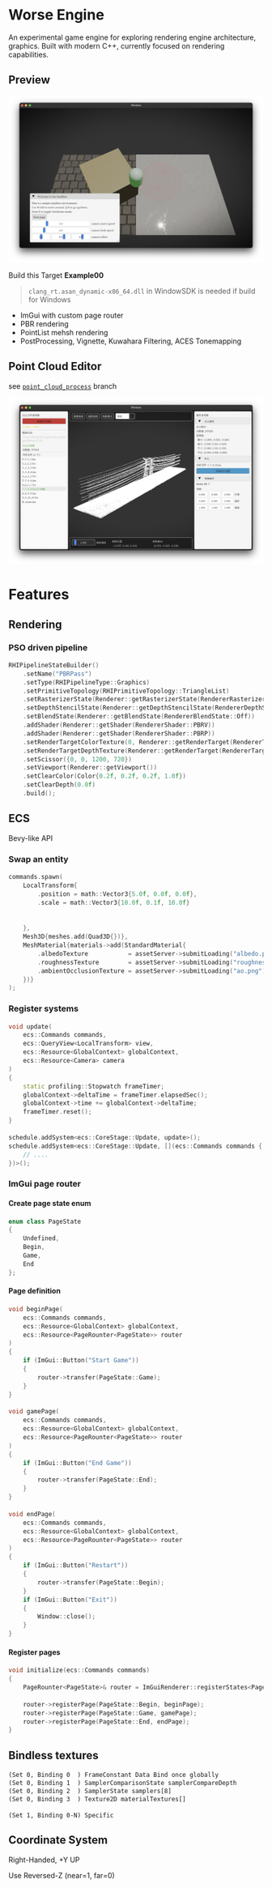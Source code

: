 # Worse Engine

An experimental game engine for exploring rendering engine architecture, graphics. Built with modern C++, currently focused on rendering capabilities.

## Preview

![Preview](./Pics/Preview.jpeg)

Build this Target **Example00**

> `clang_rt.asan_dynamic-x86_64.dll` in WindowSDK is needed if build for Windows

- ImGui with custom page router
- PBR rendering
- PointList mehsh rendering
- PostProcessing, Vignette, Kuwahara Filtering, ACES Tonemapping

## Point Cloud Editor

 see [`point_cloud_process`](https://github.com/w6rsty/worse/tree/point_cloud_process) branch

![Editor](./Pics/PointCloudEditor.jpeg)

# Features

## Rendering

### PSO driven pipeline

```cpp
RHIPipelineStateBuilder()
    .setName("PBRPass")
    .setType(RHIPipelineType::Graphics)
    .setPrimitiveTopology(RHIPrimitiveTopology::TriangleList)
    .setRasterizerState(Renderer::getRasterizerState(RendererRasterizerState::Solid))
    .setDepthStencilState(Renderer::getDepthStencilState(RendererDepthStencilState::ReadWrite))
    .setBlendState(Renderer::getBlendState(RendererBlendState::Off))
    .addShader(Renderer::getShader(RendererShader::PBRV))
    .addShader(Renderer::getShader(RendererShader::PBRP))
    .setRenderTargetColorTexture(0, Renderer::getRenderTarget(RendererTarget::Render))
    .setRenderTargetDepthTexture(Renderer::getRenderTarget(RendererTarget::Depth))
    .setScissor({0, 0, 1200, 720})
    .setViewport(Renderer::getViewport())
    .setClearColor(Color{0.2f, 0.2f, 0.2f, 1.0f})
    .setClearDepth(0.0f)
    .build();
```

## ECS

Bevy-like API

### Swap an entity

```cpp
commands.spawn(
    LocalTransform{
        .position = math::Vector3{5.0f, 0.0f, 0.0f},
        .scale = math::Vector3{10.0f, 0.1f, 10.0f}

        
    },
    Mesh3D{meshes.add(Quad3D{})},
    MeshMaterial{materials->add(StandardMaterial{
        .albedoTexture           = assetServer->submitLoading("albedo.png"),
        .roughnessTexture        = assetServer->submitLoading("roughness.png"),
        .ambientOcclusionTexture = assetServer->submitLoading("ao.png"),
    })}
);
```

### Register systems

```cpp
void update(
    ecs::Commands commands,
    ecs::QueryView<LocalTransform> view,
    ecs::Resource<GlobalContext> globalContext,
    ecs::Resource<Camera> camera
)
{
    static profiling::Stopwatch frameTimer;
    globalContext->deltaTime = frameTimer.elapsedSec();
    globalContext->time += globalContext->deltaTime;
    frameTimer.reset();
}

schedule.addSystem<ecs::CoreStage::Update, update>();
schedule.addSystem<ecs::CoreStage::Update, [](ecs::Commands commands {
    // ....
})>();
```

### ImGui page router


#### Create page state enum
```cpp
enum class PageState
{
    Undefined,
    Begin,
    Game,
    End
};
```

#### Page definition

```cpp
void beginPage(
    ecs::Commands commands,
    ecs::Resource<GlobalContext> globalContext,
    ecs::Resource<PageRounter<PageState>> router
)
{
    if (ImGui::Button("Start Game"))
    {
        router->transfer(PageState::Game);
    }
}

void gamePage(
    ecs::Commands commands,
    ecs::Resource<GlobalContext> globalContext,
    ecs::Resource<PageRounter<PageState>> router
)
{
    if (ImGui::Button("End Game"))
    {
        router->transfer(PageState::End);
    }
}

void endPage(
    ecs::Commands commands,
    ecs::Resource<GlobalContext> globalContext,
    ecs::Resource<PageRounter<PageState>> router
)
{
    if (ImGui::Button("Restart"))
    {
        router->transfer(PageState::Begin);
    }
    if (ImGui::Button("Exit"))
    {
        Window::close();
    }
}
```

#### Register pages

```cpp
void initialize(ecs::Commands commands)
{
    PageRounter<PageState>& router = ImGuiRenderer::registerStates<PageState>(commands, PageState::Begin);

    router->registerPage(PageState::Begin, beginPage);
    router->registerPage(PageState::Game, gamePage);
    router->registerPage(PageState::End, endPage);
}
```

## Bindless textures

```hlsl
(Set 0, Binding 0  ) FrameConstant Data Bind once globally
(Set 0, Binding 1  ) SamplerComparisonState samplerCompareDepth
(Set 0, Binding 2  ) SamplerState samplers[8]
(Set 0, Binding 3  ) Texture2D materialTextures[]

(Set 1, Binding 0-N) Specific
```

## Coordinate System

Right-Handed, +Y UP

Use Reversed-Z (near=1, far=0)